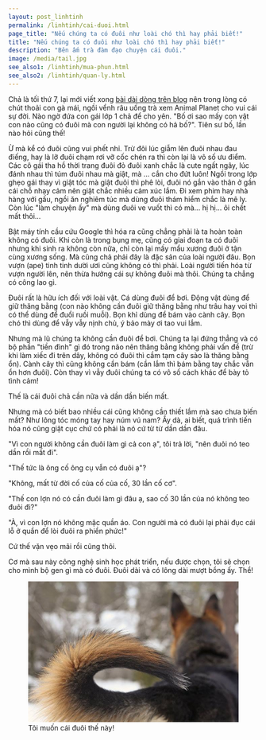```yaml
---
layout: post_linhtinh
permalink: /linhtinh/cai-duoi.html
page_title: "Nếu chúng ta có đuôi như loài chó thì hay phải biết!"
title: "Nếu chúng ta có đuôi như loài chó thì hay phải biết!"
description: "Bên ấm trà đàm đạo chuyện cái đuôi."
image: /media/tail.jpg
see_also1: /linhtinh/mua-phun.html
see_also2: /linhtinh/quan-ly.html
---
```


Chả là tối thứ 7, lại mới viết xong <a href="/4-buc-anh/1.html" target="_blank">bài dài dòng trên blog</a> nên trong lòng có chút thoải con gà mái, ngồi vểnh râu uống trà xem Animal Planet cho vui cái sự đời. Nào ngờ đứa con gái lớp 1 chả để cho yên. "Bố ơi sao mấy con vật con nào cũng có đuôi mà con người lại không có hả bố?". Tiên sư bố, lần nào hỏi cũng thế!

Ừ mà kể có đuôi cũng vui phết nhỉ. Trừ đôi lúc giẫm lên đuôi nhau đau điếng, hay là lỡ đuôi chạm rơi vỡ cốc chén ra thì còn lại là vô số ưu điểm. Các cô gái tha hồ thời trang đuôi đỏ đuôi xanh chắc là cute ngất ngây, lúc đánh nhau thì túm đuôi nhau mà giật, mà ... cắn cho đứt luôn! Ngồi trong lớp ghẹo gái thay vì giật tóc mà giật đuôi thì phê lòi, đuôi nó gắn vào thân ở gần cái chỗ nhạy cảm nên giật chắc nhiều cảm xúc lắm. Đi xem phim hay nhà hàng với gấu, ngồi ăn nghiêm túc mà dùng đuôi thám hiểm chắc là mê ly. Còn lúc "làm chuyện ấy" mà dùng đuôi ve vuốt thì có mà... hị hị... ôi chết mất thôi... 

Bật máy tính cầu cứu Google thì hóa ra cũng chẳng phải là ta hoàn toàn không có đuôi. Khi còn là trong bụng mẹ, cũng có giai đoạn ta có đuôi nhưng khi sinh ra không còn nữa, chỉ còn lại mấy mẩu xương đuôi ở tận cùng xương sống. Mà cũng chả phải đây là đặc sản của loài người đâu. Bọn vượn (ape) tinh tinh dười ươi cũng không có thì phải. Loài người tiến hóa từ vượn người lên, nên thừa hưởng cái sự không đuôi mà thôi. Chúng ta chẳng có công lao gì.

Đuôi rất là hữu ích đối với loài vật. Cá dùng đuôi để bơi. Động vật dùng để giữ thăng bằng (con nào không cần đuôi giữ thăng bằng như trâu hay voi thì có thể dùng để đuổi ruồi muỗi). Bọn khỉ dùng để bám vào cành cây. Bọn chó thì dùng để vẫy vẫy nịnh chủ, ý bảo mày ơi tao vui lắm.

Nhưng mà lũ chúng ta không cần đuôi để bơi. Chúng ta lại đứng thẳng và có bộ phần "tiền đình" gì đó trong não nên thăng bằng không phải vấn đề (trừ khi làm xiếc đi trên dây, không có đuôi thì cầm tạm cây sào là thăng bằng ổn). Cành cây thì cũng không cần bám (cần lắm thì bám bằng tay chắc vẫn ổn hơn đuôi). Còn thay vì vẫy đuôi chúng ta có vô số cách khác để bày tỏ tình cảm!

Thế là cái đuôi chả cần nữa và dần dần biến mất.

Nhưng mà có biết bao nhiều cái cũng không cần thiết lắm mà sao chưa biến mất? Như lông tóc móng tay hay núm vú nam? Ầy dà, ai biết, quá trình tiến hóa nó cũng giật cục chứ có phải là nó cứ từ từ dần dần đâu.

"Vì con người không cần đuôi làm gì cả con ạ", tôi trả lời, "nên đuôi nó teo dần rồi mất đi".

"Thế tức là ông cố ông cụ vẫn có đuôi ạ"?

"Không, mất từ đời cố của cố của cố, 30 lần cố cơ".

"Thế con lợn nó có cần đuôi làm gì đâu ạ, sao cố 30 lần của nó không teo đuôi đi?"

"À, vì con lợn nó không mặc quần áo. Con người mà có đuôi lại phải đục cái lỗ ở quần để lòi đuôi ra phiền phức!"

Cứ thế vặn vẹo mãi rồi cũng thôi.

Cơ mà sau này công nghệ sinh học phát triển, nếu được chọn, tôi sẽ chọn cho mình bộ gen gì mà có đuôi. Đuôi dài và có lông dài mượt bồng ấy. Thề!

<figure>
  <div class="img-container">
  <img src="/media/tail.jpg" alt="Tôi muốn cái đuôi thế này!"></img>
  </div>
  <figcaption>Tôi muốn cái đuôi thế này!</figcaption>
</figure>